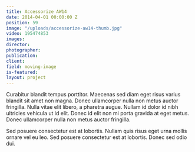 ```yaml
---
title: Accessorize AW14
date: 2014-04-01 00:00:00 Z
position: 59
image: "/uploads/accessorize-aw14-thumb.jpg"
video: 195474853
images: 
director: 
photographer: 
publication: 
client: 
field: moving-image
is-featured: 
layout: project
---
```


Curabitur blandit tempus porttitor. Maecenas sed diam eget risus varius blandit sit amet non magna. Donec ullamcorper nulla non metus auctor fringilla. Nulla vitae elit libero, a pharetra augue. Nullam id dolor id nibh ultricies vehicula ut id elit. Donec id elit non mi porta gravida at eget metus. Donec ullamcorper nulla non metus auctor fringilla.

Sed posuere consectetur est at lobortis. Nullam quis risus eget urna mollis ornare vel eu leo. Sed posuere consectetur est at lobortis. Donec sed odio dui.